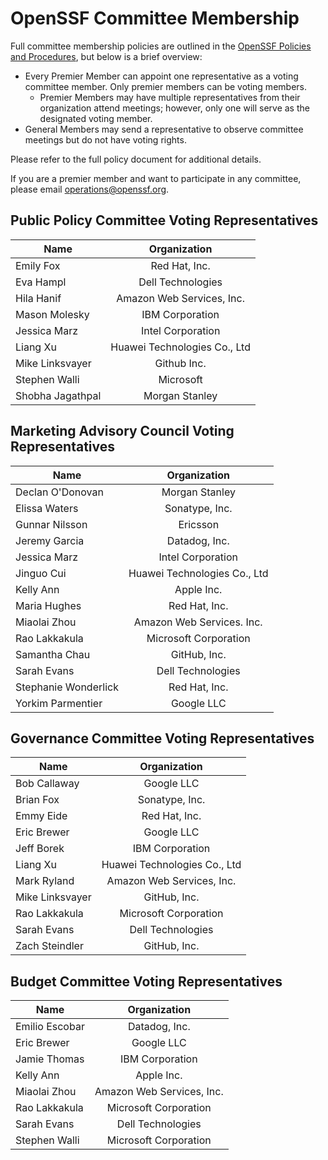 # OpenSSF Committee Membership
Full committee membership policies are outlined in the [OpenSSF Policies and Procedures](https://github.com/ossf/foundation/blob/main/OpenSSF%20Policies%20and%20Procedures.md), but below is a brief overview:
- Every Premier Member can appoint one representative as a voting committee member. Only premier members can be voting members.
  - Premier Members may have multiple representatives from their organization attend meetings; however, only one will serve as the designated voting member.
- General Members may send a representative to observe committee meetings but do not have voting rights.

Please refer to the full policy document for additional details. 

If you are a premier member and want to participate in any committee, please email operations@openssf.org.

## Public Policy Committee Voting Representatives

|  Name | Organization |
|----------------|:------------------:|
|Emily Fox| Red Hat, Inc.|
|Eva Hampl| Dell Technologies|
|Hila Hanif| Amazon Web Services, Inc.|
|Mason Molesky| IBM Corporation|
|Jessica Marz| Intel Corporation|
|Liang Xu| Huawei Technologies Co., Ltd|
|Mike Linksvayer| Github Inc.|
|Stephen Walli| Microsoft|
|Shobha Jagathpal| Morgan Stanley|


## Marketing Advisory Council Voting Representatives

|  Name | Organization |
|----------------|:------------------:|
|Declan O'Donovan| Morgan Stanley|
|Elissa Waters| Sonatype, Inc.|
|Gunnar Nilsson| Ericsson|
|Jeremy Garcia| Datadog, Inc.|
|Jessica Marz| Intel Corporation|
|Jinguo Cui| Huawei Technologies Co., Ltd|
|Kelly Ann| Apple Inc.|
|Maria Hughes| Red Hat, Inc.|
|Miaolai Zhou| Amazon Web Services. Inc.|
|Rao Lakkakula| Microsoft Corporation|
|Samantha Chau| GitHub, Inc.|
|Sarah Evans| Dell Technologies|
|Stephanie Wonderlick| Red Hat, Inc.|
|Yorkim Parmentier| Google LLC|


## Governance Committee Voting Representatives

|  Name | Organization |
|----------------|:------------------:|
|Bob Callaway| Google LLC|
|Brian Fox| Sonatype, Inc.|
|Emmy Eide| Red Hat, Inc.|
|Eric Brewer| Google LLC|
|Jeff Borek| IBM Corporation|
|Liang Xu| Huawei Technologies Co., Ltd|
|Mark Ryland| Amazon Web Services, Inc.|
|Mike Linksvayer| GitHub, Inc.|
|Rao Lakkakula| Microsoft Corporation|
|Sarah Evans| Dell Technologies|
|Zach Steindler| GitHub, Inc.|


## Budget Committee Voting Representatives

|  Name | Organization |
|----------------|:------------------:|
|Emilio Escobar| Datadog, Inc.|
|Eric Brewer| Google LLC|
|Jamie Thomas| IBM Corporation|
|Kelly Ann| Apple Inc.|
|Miaolai Zhou| Amazon Web Services, Inc.|
|Rao Lakkakula| Microsoft Corporation|
|Sarah Evans| Dell Technologies|
|Stephen Walli| Microsoft Corporation|
